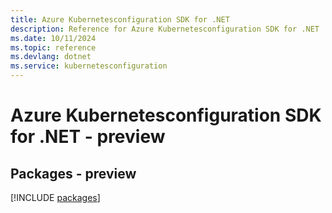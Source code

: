 ```yaml
---
title: Azure Kubernetesconfiguration SDK for .NET
description: Reference for Azure Kubernetesconfiguration SDK for .NET
ms.date: 10/11/2024
ms.topic: reference
ms.devlang: dotnet
ms.service: kubernetesconfiguration
---
```

# Azure Kubernetesconfiguration SDK for .NET - preview
## Packages - preview
[!INCLUDE [packages](kubernetesconfiguration-index.md)]